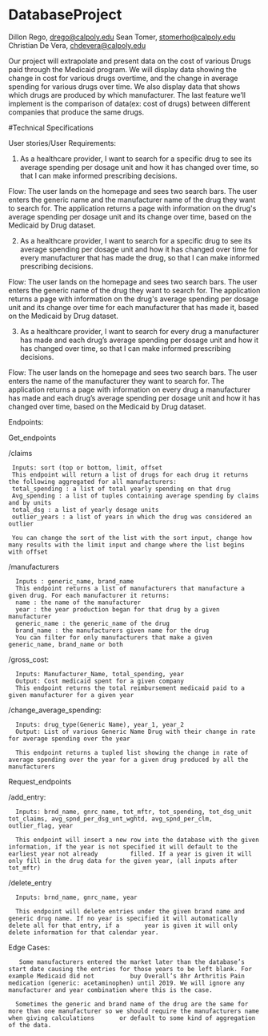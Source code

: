 # DatabaseProject
Dillon Rego, drego@calpoly.edu
Sean Tomer, stomerho@calpoly.edu
Christian De Vera, chdevera@calpoly.edu

Our project will extrapolate and present data on the cost of various Drugs paid through the Medicaid program. We will display data showing the change in cost for various drugs overtime, and the change in average spending for various drugs over time. We also display data that shows which drugs are produced by which manufacturer. The last feature we’ll implement is the comparison of data(ex: cost of drugs) between different companies that produce the same drugs.


#Technical Specifications

User stories/User Requirements:
1. As a healthcare provider, I want to search for a specific drug to see its average spending per dosage unit and how it has changed over time, so that I can make informed prescribing decisions.

Flow:
The user lands on the homepage and sees two search bars.
The user enters the generic name and the manufacturer name of the drug they want to search for.
The application returns a page with information on the drug's average spending per dosage unit and its change over time, based on the Medicaid by Drug dataset.


2. As a healthcare provider, I want to search for a specific drug to see its average spending per dosage unit and how it has changed over time for every manufacturer that has made the drug, so that I can make informed prescribing decisions.


Flow:
The user lands on the homepage and sees two search bars.
The user enters the generic name of the drug they want to search for.
The application returns a page with information on the drug's average spending per dosage unit and its change over time for each manufacturer that has made it, based on the Medicaid by Drug dataset.


3. As a healthcare provider, I want to search for every drug a manufacturer has made and each drug’s average spending per dosage unit and how it has changed over time, so that I can make informed prescribing decisions.

Flow:
The user lands on the homepage and sees two search bars.
The user enters the name of the manufacturer they want to search for.
The application returns a page with information on every drug a manufacturer has made and each drug’s average spending per dosage unit and how it has changed over time, based on the Medicaid by Drug dataset.


Endpoints:

Get_endpoints

/claims

     Inputs: sort (top or bottom, limit, offset
     This endpoint will return a list of drugs for each drug it returns the following aggregated for all manufacturers:
     total_spending : a list of total yearly spending on that drug
     Avg_spending : a list of tuples containing average spending by claims and by units
     total_dsg : a list of yearly dosage units
     outlier_years : a list of years in which the drug was considered an outlier

     You can change the sort of the list with the sort input, change how many results with the limit input and change where the list begins with offset

/manufacturers

      Inputs : generic_name, brand_name
      This endpoint returns a list of manufacturers that manufacture a given drug. For each manufacturer it returns:
      name : the name of the manufacturer
      year : the year production began for that drug by a given manufacturer
      generic_name : the generic_name of the drug
      brand_name : the manufacturers given name for the drug
      You can filter for only manufacturers that make a given generic_name, brand_name or both

/gross_cost:

      Inputs: Manufacturer_Name, total_spending, year
      Output: Cost medicaid spent for a given company
      This endpoint returns the total reimbursement medicaid paid to a given manufacturer for a given year 

/change_average_spending:

      Inputs: drug_type(Generic Name), year_1, year_2
      Output: List of various Generic Name Drug with their change in rate for average spending over the year

      This endpoint returns a tupled list showing the change in rate of average spending over the year for a given drug produced by all the manufacturers

Request_endpoints

/add_entry:

      Inputs: brnd_name, gnrc_name, tot_mftr, tot_spending, tot_dsg_unit tot_claims, avg_spnd_per_dsg_unt_wghtd, avg_spnd_per_clm, outlier_flag, year

      This endpoint will insert a new row into the database with the given information, if the year is not specified it will default to the earliest year not already         filled. If a year is given it will only fill in the drug data for the given year, (all inputs after tot_mftr) 

/delete_entry

      Inputs: brnd_name, gnrc_name, year

      This endpoint will delete entries under the given brand name and generic drug name. If no year is specified it will automatically delete all for that entry, if a       year is given it will only delete information for that calendar year.

Edge Cases:

       Some manufacturers entered the market later than the database’s start date causing the entries for those years to be left blank. For example Medicaid did not          buy Overall’s 8hr Arthritis Pain medication (generic: acetaminophen) until 2019. We will ignore any manufacturer and year combination where this is the case.

      Sometimes the generic and brand name of the drug are the same for more than one manufacturer so we should require the manufacturers name when giving calculations       or default to some kind of aggregation of the data.
